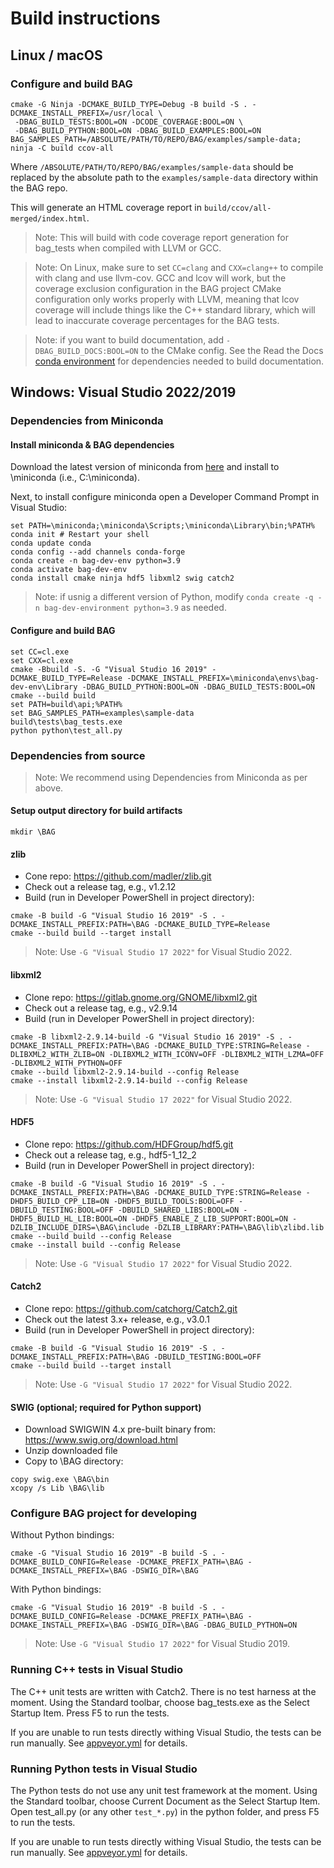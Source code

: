 # Build instructions

## Linux / macOS

### Configure and build BAG

```shell
cmake -G Ninja -DCMAKE_BUILD_TYPE=Debug -B build -S . -DCMAKE_INSTALL_PREFIX=/usr/local \
 -DBAG_BUILD_TESTS:BOOL=ON -DCODE_COVERAGE:BOOL=ON \
 -DBAG_BUILD_PYTHON:BOOL=ON -DBAG_BUILD_EXAMPLES:BOOL=ON
BAG_SAMPLES_PATH=/ABSOLUTE/PATH/TO/REPO/BAG/examples/sample-data; ninja -C build ccov-all
```

Where `/ABSOLUTE/PATH/TO/REPO/BAG/examples/sample-data` should be replaced by the absolute path
to the `examples/sample-data` directory within the BAG repo.

This will generate an HTML coverage report in `build/ccov/all-merged/index.html`.

> Note: This will build with code coverage report generation for bag_tests when compiled with LLVM or GCC.

> Note: On Linux, make sure to set `CC=clang` and `CXX=clang++` to compile with clang and
> use llvm-cov. GCC and lcov will work, but the coverage exclusion configuration in the BAG project CMake
> configuration only works properly with LLVM, meaning that lcov coverage will include things like the C++ standard
> library, which will lead to inaccurate coverage percentages for the BAG tests.

> Note: if you want to build documentation, add `-DBAG_BUILD_DOCS:BOOL=ON` to the CMake config. 
> See the Read the Docs [conda environment](readthedocs/environment.yml) for dependencies needed
> to build documentation.

## Windows: Visual Studio 2022/2019

### Dependencies from Miniconda

#### Install miniconda & BAG dependencies

Download the latest version of miniconda from [here](https://docs.conda.io/en/latest/miniconda.html#windows-installers) and install to \miniconda (i.e., C:\miniconda).

Next, to install configure miniconda open a Developer Command Prompt in Visual Studio:

```shell
set PATH=\miniconda;\miniconda\Scripts;\miniconda\Library\bin;%PATH%
conda init # Restart your shell
conda update conda
conda config --add channels conda-forge
conda create -n bag-dev-env python=3.9
conda activate bag-dev-env
conda install cmake ninja hdf5 libxml2 swig catch2
```

> Note: if usnig a different version of Python, modify `conda create -q -n bag-dev-environment python=3.9` as needed.

#### Configure and build BAG

```shell
set CC=cl.exe
set CXX=cl.exe
cmake -Bbuild -S. -G "Visual Studio 16 2019" -DCMAKE_BUILD_TYPE=Release -DCMAKE_INSTALL_PREFIX=\miniconda\envs\bag-dev-env\Library -DBAG_BUILD_PYTHON:BOOL=ON -DBAG_BUILD_TESTS:BOOL=ON
cmake --build build
set PATH=build\api;%PATH%
set BAG_SAMPLES_PATH=examples\sample-data
build\tests\bag_tests.exe
python python\test_all.py
```

### Dependencies from source

> Note: We recommend using Dependencies from Miniconda as per above.

#### Setup output directory for build artifacts

```shell
mkdir \BAG
```

#### zlib

  - Cone repo: https://github.com/madler/zlib.git
  - Check out a release tag, e.g., v1.2.12
  - Build (run in Developer PowerShell in project directory):
  ```
  cmake -B build -G "Visual Studio 16 2019" -S . -DCMAKE_INSTALL_PREFIX:PATH=\BAG -DCMAKE_BUILD_TYPE=Release
  cmake --build build --target install
  ```

  > Note: Use `-G "Visual Studio 17 2022"` for Visual Studio 2022.

#### libxml2

  - Clone repo: https://gitlab.gnome.org/GNOME/libxml2.git
  - Check out a release tag, e.g., v2.9.14
  - Build (run in Developer PowerShell in project directory):
  ```
  cmake -B libxml2-2.9.14-build -G "Visual Studio 16 2019" -S . -DCMAKE_INSTALL_PREFIX:PATH=\BAG -DCMAKE_BUILD_TYPE:STRING=Release -DLIBXML2_WITH_ZLIB=ON -DLIBXML2_WITH_ICONV=OFF -DLIBXML2_WITH_LZMA=OFF -DLIBXML2_WITH_PYTHON=OFF
  cmake --build libxml2-2.9.14-build --config Release
  cmake --install libxml2-2.9.14-build --config Release
  ```
  
  > Note: Use `-G "Visual Studio 17 2022"` for Visual Studio 2022.

#### HDF5

  - Clone repo: https://github.com/HDFGroup/hdf5.git
  - Check out a release tag, e.g., hdf5-1_12_2
  - Build (run in Developer PowerShell in project directory):
  ```
  cmake -B build -G "Visual Studio 16 2019" -S . -DCMAKE_INSTALL_PREFIX:PATH=\BAG -DCMAKE_BUILD_TYPE:STRING=Release -DHDF5_BUILD_CPP_LIB=ON -DHDF5_BUILD_TOOLS:BOOL=OFF -DBUILD_TESTING:BOOL=OFF -DBUILD_SHARED_LIBS:BOOL=ON -DHDF5_BUILD_HL_LIB:BOOL=ON -DHDF5_ENABLE_Z_LIB_SUPPORT:BOOL=ON -DZLIB_INCLUDE_DIRS=\BAG\include -DZLIB_LIBRARY:PATH=\BAG\lib\zlibd.lib
  cmake --build build --config Release
  cmake --install build --config Release
  ```
  
  > Note: Use `-G "Visual Studio 17 2022"` for Visual Studio 2022.
  
#### Catch2

  - Clone repo: https://github.com/catchorg/Catch2.git
  - Check out the latest 3.x+ release, e.g., v3.0.1
  - Build (run in Developer PowerShell in project directory):
  ```
  cmake -B build -G "Visual Studio 16 2019" -S . -DCMAKE_INSTALL_PREFIX:PATH=\BAG -DBUILD_TESTING:BOOL=OFF
  cmake --build build --target install
  ```
  
  > Note: Use `-G "Visual Studio 17 2022"` for Visual Studio 2022.
  
 #### SWIG (optional; required for Python support)
 
  - Download SWIGWIN 4.x pre-built binary from: https://www.swig.org/download.html
  - Unzip downloaded file
  - Copy to \BAG directory:
  ```
  copy swig.exe \BAG\bin
  xcopy /s Lib \BAG\lib
  ```
 
 ### Configure BAG project for developing
 Without Python bindings:
 ```
 cmake -G "Visual Studio 16 2019" -B build -S . -DCMAKE_BUILD_CONFIG=Release -DCMAKE_PREFIX_PATH=\BAG -DCMAKE_INSTALL_PREFIX=\BAG -DSWIG_DIR=\BAG
 ```
 
 With Python bindings:
 ```
 cmake -G "Visual Studio 16 2019" -B build -S . -DCMAKE_BUILD_CONFIG=Release -DCMAKE_PREFIX_PATH=\BAG -DCMAKE_INSTALL_PREFIX=\BAG -DSWIG_DIR=\BAG -DBAG_BUILD_PYTHON=ON
 ```
 
  > Note: Use `-G "Visual Studio 17 2022"` for Visual Studio 2019.

### Running C++ tests in Visual Studio

The C++ unit tests are written with Catch2. There is no test harness at
the moment. Using the Standard toolbar, choose bag_tests.exe as the
Select Startup Item. Press F5 to run the tests.

If you are unable to run tests directly withing Visual Studio, the tests
can be run manually. See [appveyor.yml](/appveyor.yml) for details.

### Running Python tests in Visual Studio

The Python tests do not use any unit test framework at the moment. Using
the Standard toolbar, choose Current Document as the Select Startup
Item. Open test_all.py (or any other `test_*.py`) in the python
folder, and press F5 to run the tests.

If you are unable to run tests directly withing Visual Studio, the tests
can be run manually. See [appveyor.yml](/appveyor.yml) for details.
